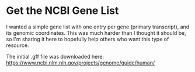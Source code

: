 # Get the NCBI Gene List

I wanted a simple gene list with one entry per gene (primary transcript), and its genomic coordinates. This was much harder than I thought it should be, so I'm sharing it here to hopefully help others who want this type of resource.

The initial .gff file was downloaded here: https://www.ncbi.nlm.nih.gov/projects/genome/guide/human/
